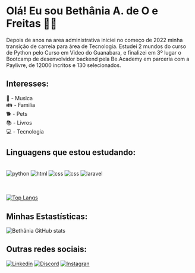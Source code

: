 # Olá!  Eu sou Bethânia A. de O e Freitas 🙋‍♀️

Depois de anos na area administrativa iniciei no começo de 2022 minha transição de carreia para área de Tecnologia.
Estudei 2 mundos do curso de Python pelo Curso em Video do Guanabara, e finalizei em 3º lugar o Bootcamp de desenvolvidor backend pela Be.Academy em parceria com a Paylivre, de 12000 incritos e 130 selecionados. 

## Interesses:
🎤 - Musica <br>
👪 - Familia <br>
🐕 - Pets <br>
📚 - Livros <br>
💻 - Tecnologia



## Linguagens que estou estudando:

<div style='display: inline block'><br>
    <img align='center' alt="python" src="https://img.shields.io/badge/Python-3776AB?style=for-the-badge&logo=python&logoColor=white"/>
    <img align='center' alt="html" src="https://img.shields.io/badge/HTML-239120?style=for-the-badge&logo=html5&logoColor=white"/>
    <img align='center' alt="css" src="https://img.shields.io/badge/CSS-239120?&style=for-the-badge&logo=css3&logoColor=white"/>
    <img align='center' alt="css" src="https://img.shields.io/badge/PHP-777BB4?style=for-the-badge&logo=php&logoColor=white"/>
    <img align='center' alt="laravel" src="https://img.shields.io/badge/Laravel-FF2D20?style=for-the-badge&logo=laravel&logoColor=white"/>
    

</div><br><br>



[![Top Langs](https://github-readme-stats.vercel.app/api/top-langs/?username=Bethania-Freitas&layout=compact)](https://github.com/Bethania-Freitas/github-readme-stats)

## Minhas Estastísticas:

![Bethânia GitHub stats](https://github-readme-stats.vercel.app/api?username=Bethania-Freitas&show_icons=true&theme=radical)

## Outras redes sociais:

[![Linkedin](https://img.shields.io/badge/LinkedIn-0077B5?style=for-the-badge&logo=linkedin&logoColor=white)](https://www.linkedin.com/in/bethaniafreitas/)
[![Discord](https://img.shields.io/badge/Discord-7289DA?style=for-the-badge&logo=discord&logoColor=white)](https://discord.com/channels/952973848389746740/952973848389746742)
[![Instagran](https://img.shields.io/badge/Instagram-E4405F?style=for-the-badge&logo=instagram&logoColor=white)](https://www.instagram.com/bethaniafreitas83/)








